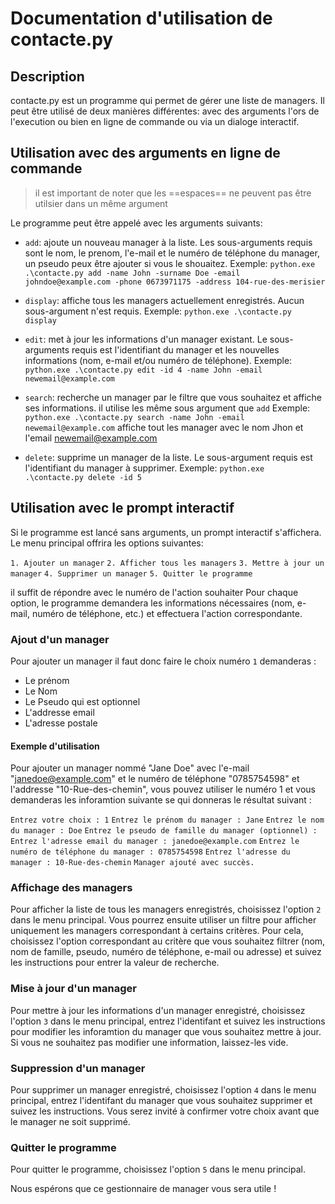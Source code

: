 # Documentation d'utilisation de contacte.py

## Description
contacte.py est un programme qui permet de gérer une liste de managers. Il peut être utilisé de deux manières différentes: avec des arguments l'ors de l'execution ou bien en ligne de commande ou via un dialoge interactif.

## Utilisation avec des arguments en ligne de commande

> il est important de noter que les ==espaces== ne peuvent pas être utilsier dans un même argument

Le programme peut être appelé avec les arguments suivants:

- `add`: ajoute un nouveau manager à la liste. Les sous-arguments requis sont le nom, le prenom, l'e-mail et le numéro de téléphone du manager, un pseudo peux être ajouter si vous le shouaitez. Exemple: `python.exe .\contacte.py add -name John -surname Doe -email johndoe@example.com -phone 0673971175 -address 104-rue-des-merisier`

- `display`: affiche tous les managers actuellement enregistrés. Aucun sous-argument n'est requis. Exemple: `python.exe .\contacte.py display`

- `edit`: met à jour les informations d'un manager existant. Le sous-arguments requis est l'identifiant du manager et les nouvelles informations (nom, e-mail et/ou numéro de téléphone). Exemple: `python.exe .\contacte.py edit -id 4 -name John -email newemail@example.com`

- `search`: recherche un manager par le filtre que vous souhaitez et affiche ses informations. il utilise les même sous argument que `add` Exemple: `python.exe .\contacte.py search -name John -email newemail@example.com` affiche tout les manager avec le nom Jhon et l'email newemail@example.com

- `delete`: supprime un manager de la liste. Le sous-argument requis est l'identifiant du manager à supprimer. Exemple: `python.exe .\contacte.py delete -id 5`

## Utilisation avec le prompt interactif
Si le programme est lancé sans arguments, un prompt interactif s'affichera. Le menu principal offrira les options suivantes:

`1. Ajouter un manager`
`2. Afficher tous les managers`
`3. Mettre à jour un manager`
`4. Supprimer un manager`
`5. Quitter le programme`

il suffit de répondre avec le numéro de l'action souhaiter
Pour chaque option, le programme demandera les informations nécessaires (nom, e-mail, numéro de téléphone, etc.) et effectuera l'action correspondante.

### Ajout d'un manager

Pour ajouter un manager il faut donc faire le choix numéro `1` demanderas :

- Le prénom
- Le Nom
- Le Pseudo qui est optionnel
- L'addresse email
- L'adresse postale

#### Exemple d'utilisation
Pour ajouter un manager nommé "Jane Doe" avec l'e-mail "janedoe@example.com" et le numéro de téléphone "0785754598" et l'addresse "10-Rue-des-chemin", vous pouvez utiliser le numéro 1 et vous demanderas les inforamtion suivante se qui donneras le résultat suivant :

`Entrez votre choix : 1`
`Entrez le prénom du manager : Jane`
`Entrez le nom du manager : Doe`
`Entrez le pseudo de famille du manager (optionnel) :`
`Entrez l'adresse email du manager : janedoe@example.com`
`Entrez le numéro de téléphone du manager : 0785754598`
`Entrez l'adresse du manager : 10-Rue-des-chemin`
`Manager ajouté avec succès.`

### Affichage des managers

Pour afficher la liste de tous les managers enregistrés, choisissez l'option `2` dans le menu principal. Vous pourrez ensuite utiliser un filtre pour afficher uniquement les managers correspondant à certains critères. Pour cela, choisissez l'option correspondant au critère que vous souhaitez filtrer (nom, nom de famille, pseudo, numéro de téléphone, e-mail ou adresse) et suivez les instructions pour entrer la valeur de recherche.

### Mise à jour d'un manager

Pour mettre à jour les informations d'un manager enregistré, choisissez l'option `3` dans le menu principal, entrez l'identifant et suivez les instructions pour modifier les inforamtion du manager que vous souhaitez mettre à jour. Si vous ne souhaitez pas modifier une information, laissez-les vide.

### Suppression d'un manager

Pour supprimer un manager enregistré, choisissez l'option `4` dans le menu principal,  entrez l'identifant  du manager que vous souhaitez supprimer et suivez les instructions. Vous serez invité à confirmer votre choix avant que le manager ne soit supprimé.

### Quitter le programme
Pour quitter le programme, choisissez l'option `5` dans le menu principal.

Nous espérons que ce gestionnaire de manager vous sera utile !